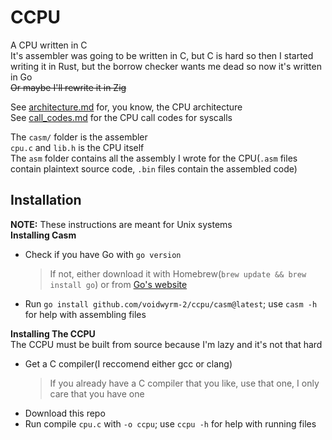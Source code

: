 # CCPU
A CPU written in C<br>
It's assembler was going to be written in C, but C is hard so then I started writing it in Rust, but the borrow checker wants me dead so now it's written in Go<br>
~~Or maybe I'll rewrite it in Zig~~

See [architecture.md](./architecture.md) for, you know, the CPU architecture<br>
See [call_codes.md](./call_codes.md) for the CPU call codes for syscalls

The `casm/` folder is the assembler<br>
`cpu.c` and `lib.h` is the CPU itself<br>
The `asm` folder contains all the assembly I wrote for the CPU(`.asm` files contain plaintext source code, `.bin` files contain the assembled code)

## Installation
**NOTE:** These instructions are meant for Unix systems<br>
**Installing Casm**
* Check if you have Go with `go version`
    > If not, either download it with Homebrew(`brew update && brew install go`) or from [Go's website](https://go.dev)
* Run `go install github.com/voidwyrm-2/ccpu/casm@latest`; use `casm -h` for help with assembling files

**Installing The CCPU**<br>
The CCPU must be built from source because I'm lazy and it's not that hard<br>
* Get a C compiler(I reccomend either gcc or clang)
    > If you already have a C compiler that you like, use that one, I only care that you have one
* Download this repo
* Run compile `cpu.c` with `-o ccpu`; use `ccpu -h` for help with running files